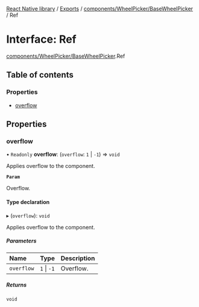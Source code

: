[React Native library](../index.md) / [Exports](../modules.md) / [components/WheelPicker/BaseWheelPicker](../modules/components_WheelPicker_BaseWheelPicker.md) / Ref

# Interface: Ref

[components/WheelPicker/BaseWheelPicker](../modules/components_WheelPicker_BaseWheelPicker.md).Ref

## Table of contents

### Properties

- [overflow](components_WheelPicker_BaseWheelPicker.Ref.md#overflow)

## Properties

### overflow

• `Readonly` **overflow**: (`overflow`: ``1`` \| ``-1``) => `void`

Applies overflow to the component.

**`Param`**

Overflow.

#### Type declaration

▸ (`overflow`): `void`

Applies overflow to the component.

##### Parameters

| Name | Type | Description |
| :------ | :------ | :------ |
| `overflow` | ``1`` \| ``-1`` | Overflow. |

##### Returns

`void`
